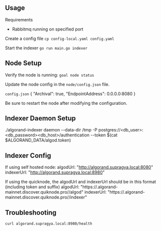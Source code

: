 ## Usage

Requirements
- Rabbitmq running on specified port

Create a config file
`cp config-local.yaml config.yaml`



Start the indexer
`go run main.go indexer`


## Node Setup

Verify the node is running: `goal node status` 

Update the node config in the `node/config.json` file. 

`config.json`
{
    "Archival": true,
    "EndpointAddress": 0.0.0.0:8080
}

Be sure to restart the node after modifying the configuration. 

## Indexer Daemon Setup 

./algorand-indexer daemon --data-dir /tmp -P postgres://<db_user>:<db_password><db_host>/authentication --token $(cat $ALGORAND_DATA/algod.token)

## Indexer Config 

If using self hosted node: 
algodUrl: "http://algorand.supragya.local:8080"
indexerUrl:  "http://algorand.supragya.local:8980"

If using the quicknode, the algodUrl and indexerUrl should be in this format (including token and suffix)
algodUrl: "https://<project-moniker>.algorand-mainnet.discover.quiknode.pro/<token>/algod"
indexerUrl: "https://<project-moniker>.algorand-mainnet.discover.quiknode.pro/<token>/indexer"


## Troubleshooting

`curl algorand.supragya.local:8980/health`
